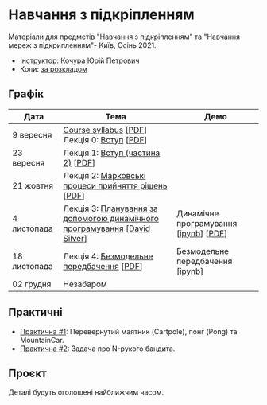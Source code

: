 # Навчання з підкріпленням

Матеріали для предметів "Навчання з підкріпленням" та "Навчання мереж з підкрипленням"- Kиїв, Осінь 2021.

- Інструктор: Кочура Юрій Петрович
- Коли: [за розкладом](http://rozklad.kpi.ua)


## Графік

| Дата | Тема | Демо |
| --- | --- | --- |
| 9 вересня | [Course syllabus](https://ykochura.github.io/rl-kpi/?p=course-syllabus.md) [[PDF](https://ykochura.github.io/rl-kpi/pdf/course-syllabus.pdf)] <br>Лекція 0: [Вступ](https://ykochura.github.io/rl-kpi/?p=lecture0.md) [[PDF](https://ykochura.github.io/rl-kpi/pdf/lecture0.pdf)]| |
| 23 вересня | Лекція 1: [Вступ (частина 2)](https://ykochura.github.io/rl-kpi/?p=lecture1.md) [[PDF](https://ykochura.github.io/rl-kpi/pdf/lecture1.pdf)]|
| 21 жовтня | Лекція 2: [Марковськi процеси прийняття рiшень](https://ykochura.github.io/rl-kpi/?p=lecture2.md) [[PDF](https://ykochura.github.io/rl-kpi/pdf/lecture2.pdf)]| |
| 4 листопада | Лекція 3: [Планування за допомогою динамiчного програмування](https://www.youtube.com/watch?v=Nd1-UUMVfz4&list=PLqYmG7hTraZBiG_XpjnPrSNw-1XQaM_gB&index=3) [[David Silver](https://www.davidsilver.uk/)]| Динамічне програмування [[ipynb](https://colab.research.google.com/github/YKochura/rl-kpi/blob/main/tutor/dp/Dynamic_Programming.ipynb)] [[PDF](https://ykochura.github.io/rl-kpi/tutor/dp/DPvsMonte-Carlo.pdf)]|
| 18 листопада | Лекція 4: [Безмодельне передбачення](https://ykochura.github.io/rl-kpi/?p=lecture4.md) [[PDF](https://ykochura.github.io/rl-kpi/pdf/lecture4.pdf)] | Безмодельне передбачення [[ipynb](https://github.com/YKochura/rl-kpi/blob/main/tutor/mf-prediction/RL_Model_Free_Prediction.ipynb)]|
| 02 грудня | Незабаром | |


## Практичні

- [Практична #1](https://ykochura.github.io/rl-kpi/homeworks/practice1.pdf): Перевернутий маятник (Cartpole), понг (Pong) та MountainCar.
- [Практична #2](https://ykochura.github.io/rl-kpi/homeworks/lab2/lab2.pdf): Задача про N-рукого бандита.




## Проєкт

Деталі будуть оголошені найближчим часом.